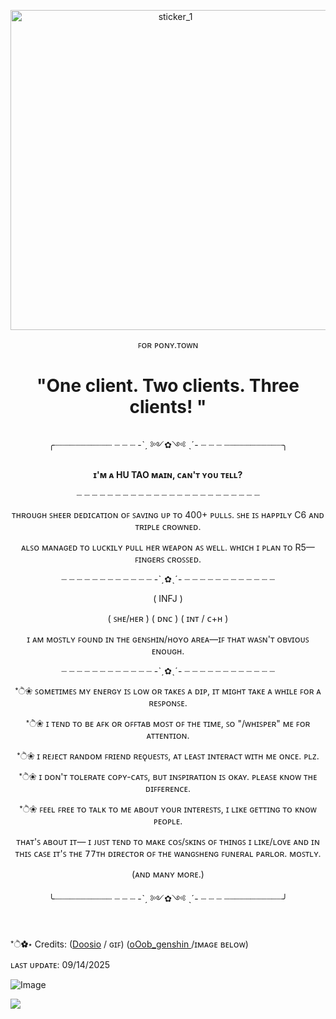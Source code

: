 <p align="center">
 <img width="512" height="512" alt="sticker_1" src="https://github.com/user-attachments/assets/481ac2fc-f603-4e47-bac5-67aee1c01859" />
</p>

<p align="center"> ꜰᴏʀ ᴘᴏɴʏ.ᴛᴏᴡɴ</p>

# **<p align="center"> "One client. Two clients. Three clients! " </p>**

<p align="center">╭┈┈┈┈┈┈┈┈┈┈┈ ┈ ┈ ┈ -ˋˏ ༻✿༺ ˎˊ- ┈ ┈ ┈ ┈┈┈┈┈┈┈┈┈┈┈╮

 


**<p align="center">ɪ'ᴍ ᴀ HU TAO ᴍᴀɪɴ, ᴄᴀɴ'ᴛ ʏᴏᴜ ᴛᴇʟʟ?</p>**

<p align="center">┈ ┈ ┈ ┈ ┈ ┈ ┈ ┈ ┈ ┈ ┈ ┈ ┈ ┈ ┈ ┈ ┈ ┈ ┈ ┈ ┈ ┈ ┈ ┈

<p align="center">ᴛʜʀᴏᴜɢʜ ꜱʜᴇᴇʀ ᴅᴇᴅɪᴄᴀᴛɪᴏɴ ᴏꜰ ꜱᴀᴠɪɴɢ ᴜᴘ ᴛᴏ 400+ ᴘᴜʟʟꜱ.
ꜱʜᴇ ɪꜱ ʜᴀᴘᴘɪʟʏ C6 ᴀɴᴅ ᴛʀɪᴘʟᴇ ᴄʀᴏᴡɴᴇᴅ.

<p align="center">ᴀʟꜱᴏ ᴍᴀɴᴀɢᴇᴅ ᴛᴏ ʟᴜᴄᴋɪʟʏ ᴘᴜʟʟ ʜᴇʀ ᴡᴇᴀᴘᴏɴ ᴀꜱ ᴡᴇʟʟ.
ᴡʜɪᴄʜ ɪ ᴘʟᴀɴ ᴛᴏ R5—ꜰɪɴɢᴇʀꜱ ᴄʀᴏꜱꜱᴇᴅ.

<p align="center">┈ ┈ ┈ ┈ ┈ ┈ ┈ ┈ ┈ ┈ ┈ ┈ -ˋˏ✿ˎˊ- ┈ ┈ ┈ ┈ ┈ ┈ ┈ ┈ ┈ ┈ ┈ ┈

<p align="center">( INFJ )

<p align="center">( ꜱʜᴇ/ʜᴇʀ ) ( ᴅɴᴄ ) ( ɪɴᴛ / ᴄ+ʜ ) 

<p align="center">ɪ ᴀᴍ ᴍᴏꜱᴛʟʏ ꜰᴏᴜɴᴅ ɪɴ ᴛʜᴇ ɢᴇɴꜱʜɪɴ/ʜᴏʏᴏ ᴀʀᴇᴀ—ɪꜰ ᴛʜᴀᴛ ᴡᴀꜱɴ'ᴛ ᴏʙᴠɪᴏᴜꜱ ᴇɴᴏᴜɢʜ.

<p align="center">┈ ┈ ┈ ┈ ┈ ┈ ┈ ┈ ┈ ┈ ┈ ┈ -ˋˏ✿ˎˊ- ┈ ┈ ┈ ┈ ┈ ┈ ┈ ┈ ┈ ┈ ┈ ┈

<p align="center">*ੈ❀ ꜱᴏᴍᴇᴛɪᴍᴇꜱ ᴍʏ ᴇɴᴇʀɢʏ ɪꜱ ʟᴏᴡ ᴏʀ ᴛᴀᴋᴇꜱ ᴀ ᴅɪᴘ, ɪᴛ ᴍɪɢʜᴛ ᴛᴀᴋᴇ ᴀ ᴡʜɪʟᴇ ꜰᴏʀ ᴀ ʀᴇꜱᴘᴏɴꜱᴇ.

<p align="center">*ੈ❀ ɪ ᴛᴇɴᴅ ᴛᴏ ʙᴇ ᴀꜰᴋ ᴏʀ ᴏꜰꜰᴛᴀʙ ᴍᴏꜱᴛ ᴏꜰ ᴛʜᴇ ᴛɪᴍᴇ, ꜱᴏ "/ᴡʜɪꜱᴘᴇʀ" ᴍᴇ ꜰᴏʀ ᴀᴛᴛᴇɴᴛɪᴏɴ.

<p align="center">*ੈ❀ ɪ ʀᴇᴊᴇᴄᴛ ʀᴀɴᴅᴏᴍ ꜰʀɪᴇɴᴅ ʀᴇǫᴜᴇꜱᴛꜱ, ᴀᴛ ʟᴇᴀꜱᴛ ɪɴᴛᴇʀᴀᴄᴛ ᴡɪᴛʜ ᴍᴇ ᴏɴᴄᴇ. ᴘʟᴢ.

<p align="center">*ੈ❀ ɪ ᴅᴏɴ'ᴛ ᴛᴏʟᴇʀᴀᴛᴇ ᴄᴏᴘʏ-ᴄᴀᴛꜱ, ʙᴜᴛ ɪɴꜱᴘɪʀᴀᴛɪᴏɴ ɪꜱ ᴏᴋᴀʏ. ᴘʟᴇᴀꜱᴇ ᴋɴᴏᴡ ᴛʜᴇ ᴅɪꜰꜰᴇʀᴇɴᴄᴇ.

<p align="center">*ੈ❀ ꜰᴇᴇʟ ꜰʀᴇᴇ ᴛᴏ ᴛᴀʟᴋ ᴛᴏ ᴍᴇ ᴀʙᴏᴜᴛ ʏᴏᴜʀ ɪɴᴛᴇʀᴇꜱᴛꜱ, ɪ ʟɪᴋᴇ ɢᴇᴛᴛɪɴɢ ᴛᴏ ᴋɴᴏᴡ ᴘᴇᴏᴘʟᴇ.

<p align="center">ᴛʜᴀᴛ'ꜱ ᴀʙᴏᴜᴛ ɪᴛ— ɪ ᴊᴜꜱᴛ ᴛᴇɴᴅ ᴛᴏ ᴍᴀᴋᴇ ᴄᴏꜱ/ꜱᴋɪɴꜱ ᴏꜰ ᴛʜɪɴɢꜱ ɪ ʟɪᴋᴇ/ʟᴏᴠᴇ 
ᴀɴᴅ ɪɴ ᴛʜɪꜱ ᴄᴀꜱᴇ ɪᴛ'ꜱ ᴛʜᴇ 𝟩𝟩ᴛʜ ᴅɪʀᴇᴄᴛᴏʀ ᴏꜰ ᴛʜᴇ ᴡᴀɴɢꜱʜᴇɴɢ ꜰᴜɴᴇʀᴀʟ ᴘᴀʀʟᴏʀ. ᴍᴏꜱᴛʟʏ.

<p align="center">(ᴀɴᴅ ᴍᴀɴʏ ᴍᴏʀᴇ.)


<p align="center">╰┈┈┈┈┈┈┈┈┈┈┈ ┈ ┈ ┈ -ˋˏ ༻✿༺ ˎˊ- ┈ ┈ ┈ ┈┈┈┈┈┈┈┈┈┈┈╯

 #

*ੈ✿⋆ Credits: ([Doosio](https://www.deviantart.com/doosio) / ɢɪꜰ) ([oOob_genshin ](https://x.com/oOob_genshin)/ɪᴍᴀɢᴇ ʙᴇʟᴏᴡ)


ʟᴀꜱᴛ ᴜᴘᴅᴀᴛᴇ: 09/14/2025

![Image](https://github.com/user-attachments/assets/03690fa5-c3b8-4265-a54c-fb54f4838d2c)

<p align="center">
 
 ![](https://komarev.com/ghpvc/?username=your-github-oaT-uH&color=cf3f36)

</p>
